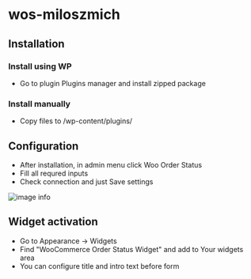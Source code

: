 # wos-miloszmich



## Installation

### Install using WP
- Go to plugin Plugins manager and install zipped package

### Install manually
- Copy files to <WP root directory>/wp-content/plugins/



## Configuration

- After installation, in admin menu click Woo Order Status
- Fill all requred inputs
- Check connection and just Save settings

![image info](https://cleanshot-cloud-fra.s3.eu-central-1.amazonaws.com/media/12299/Gr1EX2jnsD6wyUl41uSFBhdyzk0XiGSp8HhXR8Kb.jpeg?X-Amz-Content-Sha256=UNSIGNED-PAYLOAD&X-Amz-Security-Token=IQoJb3JpZ2luX2VjEB8aDGV1LWNlbnRyYWwtMSJGMEQCIHpPuYJmyzOGXrbbhCcwXKfErsL%2Bxqhd%2B29CsjSvKUgEAiAi%2FTzbU4ztlkzn%2F717jgbdQegpEKg4aM%2B2NtBegfekKCqoAgiI%2F%2F%2F%2F%2F%2F%2F%2F%2F%2F8BEAAaDDkxOTUxNDQ5MTY3NCIMeP%2Ft4tn8J0yhL%2B60KvwBAJyOQgl%2Ff4fsSRZxS%2FzP0Kla%2Fvm09k1ZgeY7i%2B%2FaCBDUdolkz6cpGE929j2qvC3Go0Ctnoj3HCuyWTRi5%2Bc69EsZ%2FZ2pQZYAJh0Ei4hQQUtfh9sHrvSejfM8mw%2B7GT4Bwtq%2BhPrfkFgoq9GT1WB3UG6WczMkfqKwq006sq%2FDUp1FiHnLLUmzrHii%2Bf%2FoxZujK34q5zPZXA9GpatLgcm3vpfNTXJev0TpHWE3N0dgO6iU0bL%2BLaJdbm%2B6Qu51QbeuOtsVX6K%2Fu5nzxQJamd9eO93HlKL9VlAchl9QdfU340L%2Fm8dkhM%2FEd3mCGlIGudlBHwaOkktF2AX8sXrOMLDXxYoGOpsBlfcuYbsN6q2K7XLkIsA3IXlJF3nnM5pgy5Lk2YKPAVsM8x2H8QEgt3GLAK5D3b0cD1GzjJMTfBfbXIW%2F%2Bw45466U2iuA0fvBXiYtOWRCdSF9Iz%2BNOecOmYdY2n9K9Aw7coZs%2FL%2BzSdaGqZAWcOQWxYKG5rofk0%2FDQOJ886qWzfK4S1jnVfZ0r9C1ZsIkNcN1KdrGfKJVu4I1cfM%3D&X-Amz-Algorithm=AWS4-HMAC-SHA256&X-Amz-Credential=ASIA5MF2VVMNECMGAUH7%2F20210927%2Feu-central-1%2Fs3%2Faws4_request&X-Amz-Date=20210927T081238Z&X-Amz-SignedHeaders=host&X-Amz-Expires=300&X-Amz-Signature=3d273155243f98dcb658b08547dfb8ca13408c995b85593ea1015070799a24ca)


## Widget activation

- Go to Appearance -> Widgets
- Find "WooCommerce Order Status Widget" and add to Your widgets area
- You can configure title and intro text before form
